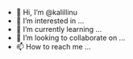- 👋 Hi, I’m @kalillinu
- 👀 I’m interested in ...
- 🌱 I’m currently learning ...
- 💞️ I’m looking to collaborate on ...
- 📫 How to reach me ...

<!---
kalillinu/kalillinu is a ✨ special ✨ repository because its `README.md` (this file) appears on your GitHub profile.
You can click the Preview link to take a look at your changes.
--->
